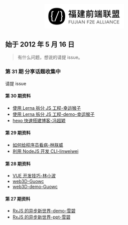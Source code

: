 <div align="center"><img src="./src/logo.jpg" width = "50%" height = "50%" /></div>

## 始于 2012 年 5 月 16 日

> 有什么问题，想说的请提 issue。

### 第 31 期 分享话题收集中

请提 issue

#### 第 30 期资料

- [使用 Lerna 拆分 JS 工程-幸运猴子](./s30/使用Lerna拆分JS工程.key)
- [使用 Lerna 拆分 JS 工程-demo-幸运猴子](./s30/scaffold.zip)
- [hexo 快速搭建博客-冯超颖](./s30/冯超颖hexo.key)

#### 第 29 期资料

- [如何给程序员看病-林朕威](./s29/如何给程序看病.zip)
- [利用 NodeJS 开发 CLI-linweiwei](https://slides.com/weiweilin/deck-4#/)

#### 第 28 期资料

- [VUE 开发技巧-林小波](./s28/VUE开发技巧.pptx)
- [web3D-Guowc](./s28/Guowc-web3D.key)
- [web3D-demo-Guowc](./s28/web3D-demo.zip)

#### 第 27 期资料

- [RxJS 的异步新世界-demo-雪碧](https://github.com/doodlewind/rx-elevator-demo/)
- [RxJS 的异步新世界-ppt-雪碧](./s27/rx-intro.pdf)
